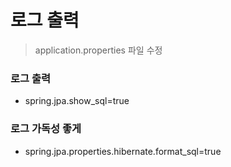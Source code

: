 # 로그 출력

> application.properties 파일 수정



### 로그 출력

- spring.jpa.show_sql=true



### 로그 가독성 좋게

- spring.jpa.properties.hibernate.format_sql=true